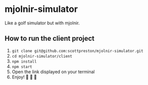 # mjolnir-simulator
Like a golf simulator but with mjolnir.

## How to run the client project

 1. `git clone git@github.com:scottpreston/mjolnir-simulator.git`
 2. `cd mjolnir-simulator/client`
 3. `npm install`
 4. `npm start`
 5. Open the link displayed on your terminal
 6. Enjoy! :tada: :tada: :tada:
